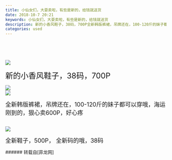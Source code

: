 ```yaml
---
title: 小仙女们，大耍卖啦，有些是新的，给钱就送货
date: 2018-10-7 20:21
keywords: 小仙女们，大耍卖啦，有些是新的，给钱就送货
description: 新的小香风鞋子，38码，700P全新韩版裤裙，吊牌还在，100-120斤的妹子都可以穿哦，海运刚到的，狠心卖600P，好心疼全新鞋子，500P， 全新码的哦，38码
categories: used
---
```

<td class="t_f" id="postmessage_1969114">

<font size="5"><br/>
</font><br/>

<img aid="958505" data-cf-modified-ce4179b37d3d0decf7047445-="" file="data/attachment/forum/201810/07/200958dl2ywagtl42t2wty.jpg.thumb.jpg" id="aimg_958505" inpost="1" onclick="" onmouseover="" src="http://www.flw.ph/data/attachment/forum/201810/07/200958dl2ywagtl42t2wty.jpg" style="cursor:pointer" zoomfile="data/attachment/forum/201810/07/200958dl2ywagtl42t2wty.jpg"/>


<font size="5">新的小香风鞋子，38码，700P</font>

<img aid="958506" data-cf-modified-ce4179b37d3d0decf7047445-="" file="data/attachment/forum/201810/07/201319jmgc7ypsyw3vswyr.jpg.thumb.jpg" id="aimg_958506" inpost="1" onclick="" onmouseover="" src="http://www.flw.ph/data/attachment/forum/201810/07/201319jmgc7ypsyw3vswyr.jpg" style="cursor:pointer" zoomfile="data/attachment/forum/201810/07/201319jmgc7ypsyw3vswyr.jpg"/>


<br/>

<img aid="958507" data-cf-modified-ce4179b37d3d0decf7047445-="" file="data/attachment/forum/201810/07/201338fr810rr1wj1jw13r.jpg.thumb.jpg" id="aimg_958507" inpost="1" onclick="" onmouseover="" src="http://www.flw.ph/data/attachment/forum/201810/07/201338fr810rr1wj1jw13r.jpg" style="cursor:pointer" zoomfile="data/attachment/forum/201810/07/201338fr810rr1wj1jw13r.jpg"/>


<font size="4">全新韩版裤裙，吊牌还在，100-120斤的妹子都可以穿哦，海运刚到的，狠心卖600P，好心疼</font><br/>
<br/>
<font size="4">

<img aid="958514" data-cf-modified-ce4179b37d3d0decf7047445-="" file="data/attachment/forum/201810/07/202010lrxarxwwatrord3m.jpg.thumb.jpg" id="aimg_958514" inpost="1" onclick="" onmouseover="" src="http://www.flw.ph/data/attachment/forum/201810/07/202010lrxarxwwatrord3m.jpg" style="cursor:pointer" zoomfile="data/attachment/forum/201810/07/202010lrxarxwwatrord3m.jpg"/>


全新鞋子，500P， 全新码的哦，38码</font><br/>
</td>
###### 转载自[菲龙网]